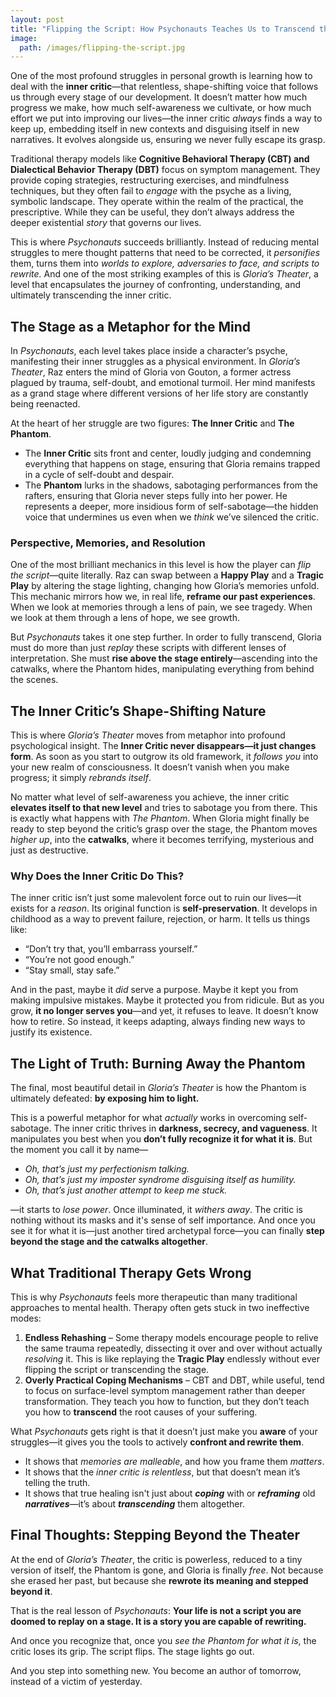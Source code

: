 ```yaml
---
layout: post
title: "Flipping the Script: How Psychonauts Teaches Us to Transcend the Inner Critic"
image:
  path: /images/flipping-the-script.jpg
---
```


One of the most profound struggles in personal growth is learning how to deal with the **inner critic**—that relentless, shape-shifting voice that follows us through every stage of our development. It doesn’t matter how much progress we make, how much self-awareness we cultivate, or how much effort we put into improving our lives—the inner critic *always* finds a way to keep up, embedding itself in new contexts and disguising itself in new narratives. It evolves alongside us, ensuring we never fully escape its grasp.

Traditional therapy models like **Cognitive Behavioral Therapy (CBT) and Dialectical Behavior Therapy (DBT)** focus on symptom management. They provide coping strategies, restructuring exercises, and mindfulness techniques, but they often fail to *engage* with the psyche as a living, symbolic landscape. They operate within the realm of the practical, the prescriptive. While they can be useful, they don’t always address the deeper existential *story* that governs our lives.

This is where *Psychonauts* succeeds brilliantly. Instead of reducing mental struggles to mere thought patterns that need to be corrected, it *personifies* them, turns them into *worlds to explore, adversaries to face, and scripts to rewrite.* And one of the most striking examples of this is *Gloria’s Theater*, a level that encapsulates the journey of confronting, understanding, and ultimately transcending the inner critic.

## **The Stage as a Metaphor for the Mind**

In *Psychonauts*, each level takes place inside a character’s psyche, manifesting their inner struggles as a physical environment. In *Gloria’s Theater*, Raz enters the mind of Gloria von Gouton, a former actress plagued by trauma, self-doubt, and emotional turmoil. Her mind manifests as a grand stage where different versions of her life story are constantly being reenacted.

At the heart of her struggle are two figures: **The Inner Critic** and **The Phantom**.

- The **Inner Critic** sits front and center, loudly judging and condemning everything that happens on stage, ensuring that Gloria remains trapped in a cycle of self-doubt and despair.
- The **Phantom** lurks in the shadows, sabotaging performances from the rafters, ensuring that Gloria never steps fully into her power. He represents a deeper, more insidious form of self-sabotage—the hidden voice that undermines us even when we *think* we’ve silenced the critic.

### **Perspective, Memories, and Resolution**

One of the most brilliant mechanics in this level is how the player can *flip the script*—quite literally. Raz can swap between a **Happy Play** and a **Tragic Play** by altering the stage lighting, changing how Gloria’s memories unfold. This mechanic mirrors how we, in real life, **reframe our past experiences**. When we look at memories through a lens of pain, we see tragedy. When we look at them through a lens of hope, we see growth.

But *Psychonauts* takes it one step further. In order to fully transcend, Gloria must do more than just *replay* these scripts with different lenses of interpretation. She must **rise above the stage entirely**—ascending into the catwalks, where the Phantom hides, manipulating everything from behind the scenes.

## **The Inner Critic’s Shape-Shifting Nature**

This is where *Gloria’s Theater* moves from metaphor into profound psychological insight. The **Inner Critic never disappears—it just changes form**. As soon as you start to outgrow its old framework, it *follows you* into your new realm of consciousness. It doesn’t vanish when you make progress; it simply *rebrands itself*.

No matter what level of self-awareness you achieve, the inner critic **elevates itself to that new level** and tries to sabotage you from there. This is exactly what happens with *The Phantom*. When Gloria might finally be ready to step beyond the critic’s grasp over the stage, the Phantom moves *higher up*, into the **catwalks**, where it becomes terrifying, mysterious and  just as destructive.

### **Why Does the Inner Critic Do This?**

The inner critic isn’t just some malevolent force out to ruin our lives—it exists for a *reason*. Its original function is **self-preservation**. It develops in childhood as a way to prevent failure, rejection, or harm. It tells us things like:

- “Don’t try that, you’ll embarrass yourself.”
- “You’re not good enough.”
- “Stay small, stay safe.”

And in the past, maybe it *did* serve a purpose. Maybe it kept you from making impulsive mistakes. Maybe it protected you from ridicule. But as you grow, **it no longer serves you**—and yet, it refuses to leave. It doesn’t know how to retire. So instead, it keeps adapting, always finding new ways to justify its existence.

## **The Light of Truth: Burning Away the Phantom**

The final, most beautiful detail in *Gloria’s Theater* is how the Phantom is ultimately defeated: **by exposing him to light.**

This is a powerful metaphor for what *actually* works in overcoming self-sabotage. The inner critic thrives in **darkness, secrecy, and vagueness**. It manipulates you best when you **don’t fully recognize it for what it is**. But the moment you call it by name—

- *Oh, that’s just my perfectionism talking.*
- *Oh, that’s just my imposter syndrome disguising itself as humility.*
- *Oh, that’s just another attempt to keep me stuck.*

—it starts to *lose power*. Once illuminated, it *withers away*. The critic is nothing without its masks and it's sense of self importance. And once you see it for what it is—just another tired archetypal force—you can finally **step beyond the stage and the catwalks altogether**.

## **What Traditional Therapy Gets Wrong**

This is why *Psychonauts* feels more therapeutic than many traditional approaches to mental health. Therapy often gets stuck in two ineffective modes:

1. **Endless Rehashing** – Some therapy models encourage people to relive the same trauma repeatedly, dissecting it over and over without actually *resolving* it. This is like replaying the **Tragic Play** endlessly without ever flipping the script or transcending the stage.
2. **Overly Practical Coping Mechanisms** – CBT and DBT, while useful, tend to focus on surface-level symptom management rather than deeper transformation. They teach you how to function, but they don’t  teach you how to **transcend** the root causes of your suffering.

What *Psychonauts* gets right is that it doesn’t just make you **aware** of your struggles—it gives you the tools to actively **confront and rewrite them**.

- It shows that *memories are malleable*, and how you frame them *matters*.
- It shows that the *inner critic is relentless*, but that doesn’t mean it’s telling the truth.
- It shows that true healing isn't just about ***coping*** with or ***reframing*** old ***narratives***—it’s about ***transcending*** them altogether.

## **Final Thoughts: Stepping Beyond the Theater**

At the end of *Gloria’s Theater*, the critic is powerless, reduced to a tiny version of itself, the Phantom is gone, and Gloria is finally *free*. Not because she erased her past, but because she **rewrote its meaning and stepped beyond it**.

That is the real lesson of *Psychonauts*: **Your life is not a script you are doomed to replay on a stage. It is a story you are capable of rewriting.**

And once you recognize that, once you *see the Phantom for what it is*, the critic loses its grip. The script flips. The stage lights go out.

And you step into something new. You become an author of tomorrow, instead of a victim of yesterday.